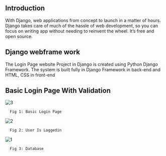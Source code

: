 
## Introduction

With Django, web applications from concept to launch in a matter of hours. Django takes care of much of the hassle of web development, so you can focus on writing app without needing to reinvent the wheel. It’s free and open source.
## Django webframe work

The Login Page  website Project in Django is created using Python Django Framework. The system is built fully in Django Framework in back-end and HTML, CSS in front-end
## Basic Login Page With Validation

![3](https://user-images.githubusercontent.com/99526815/162501165-f3f05d92-0c04-4fc9-ad2b-0265230e291f.PNG)
      
      Fig 1: Basic Login Page

![2](https://user-images.githubusercontent.com/99526815/162501238-a47d01fe-526c-4ecb-a2dd-2dabb47dd82d.PNG)
      
      Fig 2: User Is Loggedin

![1](https://user-images.githubusercontent.com/99526815/162501369-f6ff34bb-68cc-48cd-887e-3be29b4a934c.PNG)
      
      Fig 3: Database 




